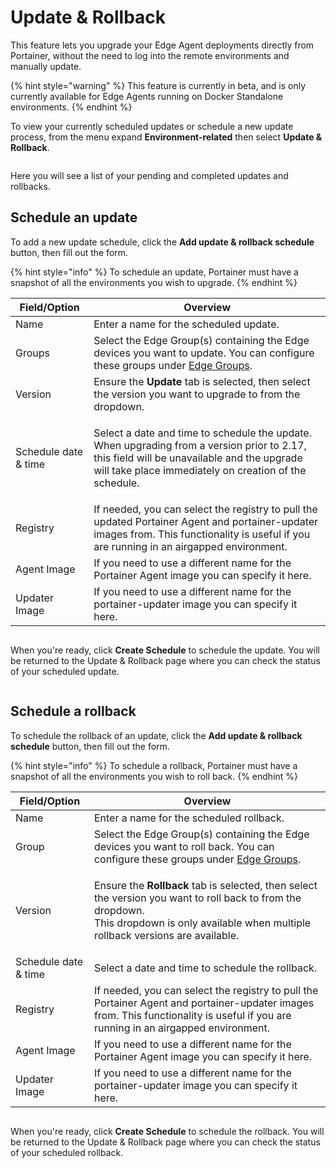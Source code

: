 # Update & Rollback

This feature lets you upgrade your Edge Agent deployments directly from Portainer, without the need to log into the remote environments and manually update.

{% hint style="warning" %}
This feature is currently in beta, and is only currently available for Edge Agents running on Docker Standalone environments.
{% endhint %}

To view your currently scheduled updates or schedule a new update process, from the menu expand **Environment-related** then select **Update & Rollback**.

<figure><img src="../../.gitbook/assets/2.20-environments-update.gif" alt=""><figcaption></figcaption></figure>

Here you will see a list of your pending and completed updates and rollbacks.

## Schedule an update

To add a new update schedule, click the **Add update & rollback schedule** button, then fill out the form.

{% hint style="info" %}
To schedule an update, Portainer must have a snapshot of all the environments you wish to upgrade.
{% endhint %}

| Field/Option         | Overview                                                                                                                                                                                                      |
| -------------------- | ------------------------------------------------------------------------------------------------------------------------------------------------------------------------------------------------------------- |
| Name                 | Enter a name for the scheduled update.                                                                                                                                                                        |
| Groups               | Select the Edge Group(s) containing the Edge devices you want to update. You can configure these groups under [Edge Groups](../../user/edge/groups.md).                                                       |
| Version              | Ensure the **Update** tab is selected, then select the version you want to upgrade to from the dropdown.                                                                                                      |
| Schedule date & time | <p>Select a date and time to schedule the update.<br>When upgrading from a version prior to 2.17, this field will be unavailable and the upgrade will take place immediately on creation of the schedule.</p> |
| Registry             | If needed, you can select the registry to pull the updated Portainer Agent and portainer-updater images from. This functionality is useful if you are running in an airgapped environment.                    |
| Agent Image          | If you need to use a different name for the Portainer Agent image you can specify it here.                                                                                                                    |
| Updater Image        | If you need to use a different name for the portainer-updater image you can specify it here.                                                                                                                  |

<figure><img src="../../.gitbook/assets/2.25.0-environment-update-rollback-add.png" alt=""><figcaption></figcaption></figure>

When you're ready, click **Create Schedule** to schedule the update. You will be returned to the Update & Rollback page where you can check the status of your scheduled update.

<figure><img src="../../.gitbook/assets/2.25.0-environment-update-rollback-list.png" alt=""><figcaption></figcaption></figure>

## Schedule a rollback

To schedule the rollback of an update, click the **Add update & rollback schedule** button, then fill out the form.

{% hint style="info" %}
To schedule a rollback, Portainer must have a snapshot of all the environments you wish to roll back.
{% endhint %}

| Field/Option         | Overview                                                                                                                                                                                                           |
| -------------------- | ------------------------------------------------------------------------------------------------------------------------------------------------------------------------------------------------------------------ |
| Name                 | Enter a name for the scheduled rollback.                                                                                                                                                                           |
| Group                | Select the Edge Group(s) containing the Edge devices you want to roll back. You can configure these groups under [Edge Groups](../../user/edge/groups.md).                                                         |
| Version              | <p>Ensure the <strong>Rollback</strong> tab is selected, then select the version you want to roll back to from the dropdown.<br>This dropdown is only available when multiple rollback versions are available.</p> |
| Schedule date & time | Select a date and time to schedule the rollback.                                                                                                                                                                   |
| Registry             | If needed, you can select the registry to pull the Portainer Agent and portainer-updater images from. This functionality is useful if you are running in an airgapped environment.                                 |
| Agent Image          | If you need to use a different name for the Portainer Agent image you can specify it here.                                                                                                                         |
| Updater Image        | If you need to use a different name for the portainer-updater image you can specify it here.                                                                                                                       |

<figure><img src="../../.gitbook/assets/2.25.0-environment-update-rollback-add-rollback.png" alt=""><figcaption></figcaption></figure>

When you're ready, click **Create Schedule** to schedule the rollback. You will be returned to the Update & Rollback page where you can check the status of your scheduled rollback.

